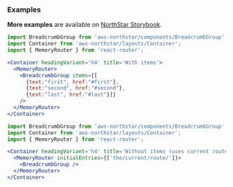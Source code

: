 ### Examples

**More examples** are available on <a href="https://storybook.northstar.aws-prototyping.cloud/?path=/story/breadcrumbgroup" target="_blank">NorthStar Storybook</a>.

```jsx
import BreadcrumbGroup from 'aws-northstar/components/BreadcrumbGroup';
import Container from 'aws-northstar/layouts/Container';
import { MemoryRouter } from 'react-router';

<Container headingVariant='h4' title='With items'>
  <MemoryRouter>
    <BreadcrumbGroup items={[
      {text:"first", href:"#first"},
      {text:"second", href:"#second"},
      {text:"last", href:"#last"}]}
    />
  </MemoryRouter>
</Container>
```

```jsx
import BreadcrumbGroup from 'aws-northstar/components/BreadcrumbGroup';
import Container from 'aws-northstar/layouts/Container';
import { MemoryRouter } from 'react-router';

<Container headingVariant='h4' title='Without items (uses current route)'>
  <MemoryRouter initialEntries={['the/current/route/']}>
    <BreadcrumbGroup />
  </MemoryRouter>
</Container>
```